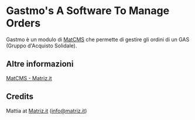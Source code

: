 # Gastmo's A Software To Manage Orders

Gastmo è un modulo di [MatCMS](http://www.matriz.it/projects/matcms/ "Matriz | Projects | MatCMS") che permette di gestire gli ordini di un GAS (Gruppo d'Acquisto Solidale).

## Altre informazioni

[MatCMS - Matriz.it](http://www.matriz.it/projects/gastmo/ "Matriz | Projects | Gastmo")

## Credits

Mattia at [Matriz.it](http://www.matriz.it/) (info@matriz.it)
